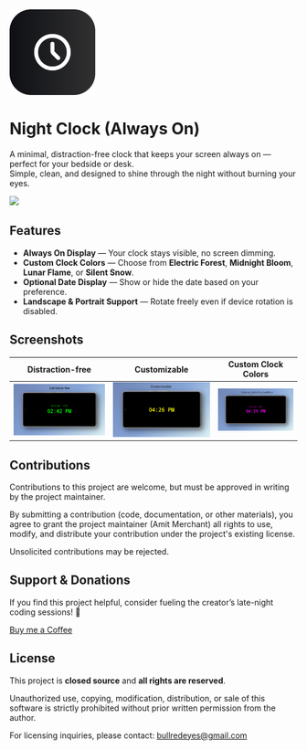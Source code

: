 <img src="/assets/icon.png" alt="Night Clock" width="150"/>

# Night Clock (Always On)

A minimal, distraction-free clock that keeps your screen always on — perfect for your bedside or desk.  
Simple, clean, and designed to shine through the night without burning your eyes.

<a href="https://play.google.com/store/apps/details?id=com.amitmerchant.nightclockalwayson"><img src="https://play.google.com/intl/en_us/badges/images/generic/en-play-badge.png" height="48"></a>

## Features

- **Always On Display** — Your clock stays visible, no screen dimming.
- **Custom Clock Colors** — Choose from **Electric Forest**, **Midnight Bloom**, **Lunar Flame**, or **Silent Snow**.
- **Optional Date Display** — Show or hide the date based on your preference.
- **Landscape & Portrait Support** — Rotate freely even if device rotation is disabled.

## Screenshots

|                  Distraction-free                  |                    Customizable                    |                Custom Clock Colors                 |
|:--------------------------------------------------:|:--------------------------------------------------:|:--------------------------------------------------:|
| ![Night Mode](assets/screenshots/screenshot-1.png) | ![Night Mode](assets/screenshots/screenshot-2.png) | ![Night Mode](assets/screenshots/screenshot-3.png) |

## Contributions

Contributions to this project are welcome, but must be approved in writing by the project maintainer.

By submitting a contribution (code, documentation, or other materials), you agree to grant the project maintainer (Amit Merchant) all rights to use, modify, and distribute your contribution under the project's existing license.

Unsolicited contributions may be rejected.

## Support & Donations

If you find this project helpful, consider fueling the creator’s late-night coding sessions! 🙏

[Buy me a Coffee](https://buymeacoffee.com/amitmerchant)

## License

This project is **closed source** and **all rights are reserved**.

Unauthorized use, copying, modification, distribution, or sale of this software is strictly prohibited without prior written permission from the author.

For licensing inquiries, please contact: [bullredeyes@gmail.com](mailto:bullredeyes@gmail.com)